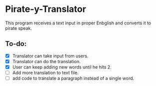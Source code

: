 # Pirate-y-Translator
This program receives a text input in proper Enbglish and converts it to pirate speak.

## To-do:
* [x] Translator can take input from users.
* [x] Translator can do the translation.
* [x] User can keep adding new words until he hits 2.
* [ ] Add more translation to text file.
* [ ] add code to translate a paragraph instead of a single word.
